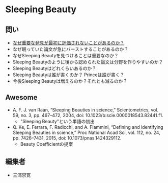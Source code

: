 # Sleeping Beauty

## 問い

- [なぜ重要な発見が最初に評価されないことがあるのか？](/src/rev1)
- なぜ眠っていた論文が急にバーストすることがあるのか？
- なぜSleeping Beautyを見つけることは重要なのか？
- Sleeping Beautyのように後から認められた論文は分野を作りやすいのか？
- Sleeping Beautyはどれくらいあるのか？
- Sleeping Beautyは誰が書くのか？ Princeは誰が書く？
- 今後Sleeping Beautyは増えるのか？それとも減るのか？

## Awesome
  
- A. F. J. van Raan, “Sleeping Beauties in science,” Scientometrics, vol. 59, no. 3, pp. 467–472, 2004, doi: 10.1023/b:scie.0000018543.82441.f1.
  - "Sleeping Beauty"という単語の初出
- Q. Ke, E. Ferrara, F. Radicchi, and A. Flammini, “Defining and identifying Sleeping Beauties in science,” Proc National Acad Sci, vol. 112, no. 24, pp. 7426–7431, 2015, doi: 10.1073/pnas.1424329112.
  - Beauty Coefficientの提案

  

## 編集者
- 三浦崇寛